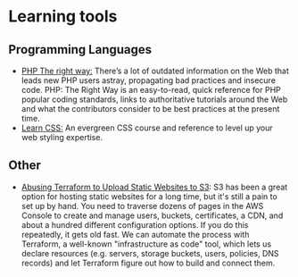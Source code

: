 # Learning tools

## Programming Languages

* [PHP The right way:](https://phptherightway.com/) There’s a lot of outdated information on the Web that leads new PHP users astray, propagating bad practices and insecure code. PHP: The Right Way is an easy-to-read, quick reference for PHP popular coding standards, links to authoritative tutorials around the Web and what the contributors consider to be best practices at the present time.
* [Learn CSS:](https://web.dev/learn/css/) An evergreen CSS course and reference to level up your web styling expertise.

## Other
* [Abusing Terraform to Upload Static Websites to S3](https://www.tangramvision.com/blog/abusing-terraform-to-upload-static-websites-to-s3): S3 has been a great option for hosting static websites for a long time, but it's still a pain to set up by hand. You need to traverse dozens of pages in the AWS Console to create and manage users, buckets, certificates, a CDN, and about a hundred different configuration options. If you do this repeatedly, it gets old fast. We can automate the process with Terraform, a well-known "infrastructure as code" tool, which lets us declare resources (e.g. servers, storage buckets, users, policies, DNS records) and let Terraform figure out how to build and connect them.
